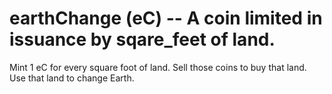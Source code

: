 # earthChange (eC) -- A coin limited in issuance by sqare_feet of land.
Mint 1 eC for every square foot of land.
Sell those coins to buy that land.
Use that land to change Earth.
